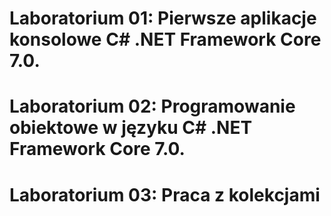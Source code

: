 # Laboratorium 01: Pierwsze aplikacje konsolowe C# .NET Framework Core 7.0.
# Laboratorium 02: Programowanie obiektowe w języku C# .NET Framework Core 7.0.
# Laboratorium 03: Praca z kolekcjami

